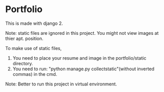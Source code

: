 # Portfolio
This is made with django 2.

Note: static files are ignored in this project. You might not view images at thier apt. position.

To make use of static files, 

1. You need to place your resume and image in the portfolio/static directory.
2. You need to run: "python manage.py collectstatic"(without inverted commas) in the cmd.

Note: Better to run this project in virtual environment.
